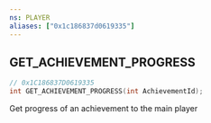 ```yaml
---
ns: PLAYER
aliases: ["0x1c186837d0619335"]
---
```

## GET_ACHIEVEMENT_PROGRESS

```c
// 0x1C186837D0619335
int GET_ACHIEVEMENT_PROGRESS(int AchievementId);
```

Get progress of an achievement to the main player

